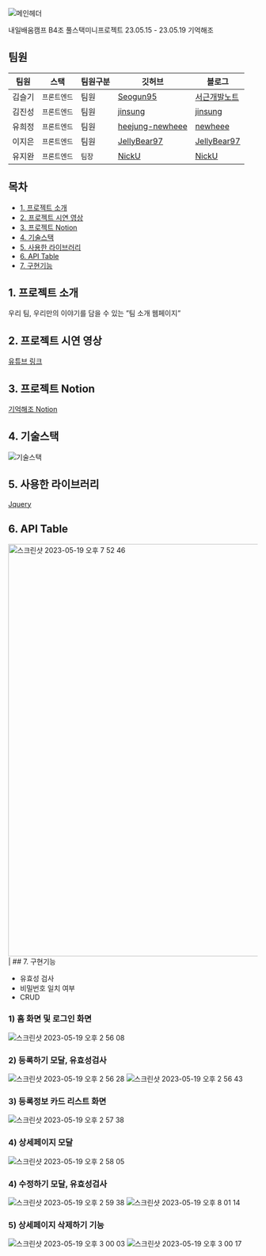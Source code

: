 ![메인헤더](https://github.com/remember0515/Re_Member/assets/108923582/b855eb98-cba8-45d9-810f-eecb4f707540)

내일배움캠프 B4조 풀스택미니프로젝트 23.05.15 - 23.05.19 기억해조

## 팀원

| 팀원   | 스택         | 팀원구분 | 깃허브                                      | 블로그                                             |
| ------ | ------------ | -------- | ------------------------------------------- | -------------------------------------------------- |
| 김슬기 | `프론트엔드` | 팀원   | [Seogun95](https://github.com/Seogun95)     | [서근개발노트](https://seons-dev.tistory.com/)     |
| 김진성 | `프론트엔드` | 팀원     | [jinsung](https://github.com/treasureholy)      | [jinsung](https://bit.ly/3MegmlW) |
| 유희정 | `프론트엔드` | 팀원     | [heejung-newheee](https://github.com/heejung-newheee) | [newheee](https://newheee.tistory.com/)               |
| 이지은 | `프론트엔드`     | 팀원     | [JellyBear97](https://github.com/JellyBear97)     | [JellyBear97](https://iam-jelly-bear.com/)       |
| 유지완 | `프론트엔드`     | `팀장`     | [NickU](https://github.com/NickYOOO?tab=repositories)     | [NickU](https://velog.io/@yjw0517)       |


## 목차

-   [1. 프로젝트 소개](#1-프로젝트-소개)
-   [2. 프로젝트 시연 영상](#2-프로젝트-시연-영상)
-   [3. 프로젝트 Notion](#3-프로젝트-Notion)
-   [4. 기술스택](#4-기술스택)
-   [5. 사용한 라이브러리](#5-사용한-라이브러리)
-   [6. API Table](#6-api-table)
-   [7. 구현기능](#7-구현기능)

## 1. 프로젝트 소개

우리 팀, 우리만의 이야기를 담을 수 있는 ”팀 소개 웹페이지”

## 2. 프로젝트 시연 영상

[유튜브 링크](https://www.youtube.com/watch?v=WePUUV0WK5k&t=3s)


## 3. 프로젝트 Notion

[기억해조 Notion](https://tide-seaplane-2ae.notion.site/dd0a7c06a79240ba8af9a32fec5677ae)

## 4. 기술스택
![기술스택](https://github.com/remember0515/Re_Member/assets/108923582/9c3fd176-4795-4fb6-84e2-98af4bd7368c)


## 5. 사용한 라이브러리

[Jquery](https://jquery.com/)

## 6. API Table
<img width="833" alt="스크린샷 2023-05-19 오후 7 52 46" src="https://github.com/remember0515/Re_Member/assets/108923582/289b7f54-bbb0-4cd8-b210-4a87f4a9eda1">
                                                                   |
## 7. 구현기능

- 유효성 검사
- 비밀번호 일치 여부
- CRUD

### 1) 홈 화면 및 로그인 화면
![스크린샷 2023-05-19 오후 2 56 08](https://github.com/remember0515/Re_Member/assets/108923582/dd051e3d-546e-4dc6-b2b9-ba30c6cc4568)

### 2) 등록하기 모달, 유효성검사
![스크린샷 2023-05-19 오후 2 56 28](https://github.com/remember0515/Re_Member/assets/108923582/4766f33c-f50e-49b4-b40a-3cbc014725d3)
![스크린샷 2023-05-19 오후 2 56 43](https://github.com/remember0515/Re_Member/assets/108923582/0f5e5b88-2359-40d4-8218-57fc44dc696e)

### 3) 등록정보 카드 리스트 화면
![스크린샷 2023-05-19 오후 2 57 38](https://github.com/remember0515/Re_Member/assets/108923582/8bf5b59e-ea03-4765-9c48-042829301acf)

### 4) 상세페이지 모달
![스크린샷 2023-05-19 오후 2 58 05](https://github.com/remember0515/Re_Member/assets/108923582/0fcea48f-d169-4fd3-b288-8c5922596e22)

### 4) 수정하기 모달, 유효성검사
![스크린샷 2023-05-19 오후 2 59 38](https://github.com/remember0515/Re_Member/assets/108923582/eb3fd2ab-fdc7-4e86-9612-61e0b90cdd45)
![스크린샷 2023-05-19 오후 8 01 14](https://github.com/remember0515/Re_Member/assets/108923582/9cd7f086-8951-44b9-9940-7965e00c2391)

### 5) 상세페이지 삭제하기 기능

![스크린샷 2023-05-19 오후 3 00 03](https://github.com/remember0515/Re_Member/assets/108923582/24629ddd-c64a-4640-8e4f-5f2b41ec6713)
![스크린샷 2023-05-19 오후 3 00 17](https://github.com/remember0515/Re_Member/assets/108923582/2b70cf26-4a34-4a2d-a13f-22da4cdd79d5)




